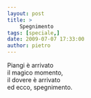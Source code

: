 ```yaml
---
layout: post
title: >
    Spegnimento
tags: [speciale,]
date: 2009-07-07 17:33:00
author: pietro
---
```

Piangi è arrivato<br/>il magico momento,<br/>il dovere è arrivato<br/>ed ecco, spegnimento.
